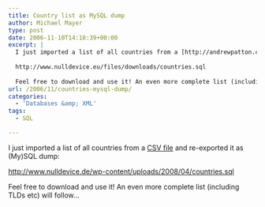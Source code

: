 ```yaml
---
title: Country list as MySQL dump
author: Michael Mayer
type: post
date: 2006-11-10T14:18:39+00:00
excerpt: |
  I just imported a list of all countries from a [http://andrewpatton.com/countrylist.html CSV file] and re-exported it as (My)SQL dump:
  
  http://www.nulldevice.eu/files/downloads/countries.sql
  
  Feel free to download and use it! An even more complete list (including TLDs etc) will follow...
url: /2006/11/countries-mysql-dump/
categories:
  - 'Databases &amp; XML'
tags:
  - SQL

---
```

I just imported a list of all countries from a [CSV file][1] and re-exported it as (My)SQL dump:

<http://www.nulldevice.de/wp-content/uploads/2008/04/countries.sql>

Feel free to download and use it! An even more complete list (including TLDs etc) will follow&#8230;

 [1]: http://andrewpatton.com/countrylist.html